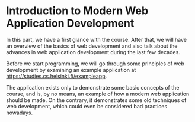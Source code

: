 # Introduction to Modern Web Application Development

In this part, we have a first glance with the course. 
After that, we will have an overview of the basics of web development and also talk about the advances in web application development during the last few decades.

Before we start programming, we will go through some principles of web development by examining an example application at https://studies.cs.helsinki.fi/exampleapp.

The application exists only to demonstrate some basic concepts of the course, and is, by no means, an example of how a modern web application should be made. On the contrary, it demonstrates some old techniques of web development, which could even be considered bad practices nowadays.
